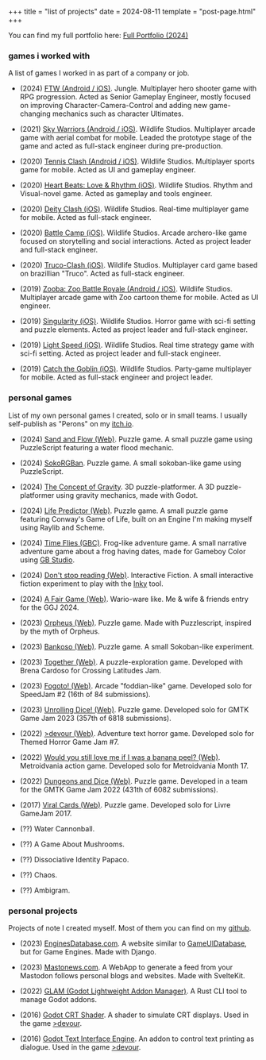 +++
title = "list of projects"
date = 2024-08-11
template = "post-page.html"
+++

You can find my full portfolio here: <a href="/projects/portfolio.pdf">Full Portfolio (2024)</a> 

### games i worked with

A list of games I worked in as part of a company or job.

- (2024) [FTW (Android / iOS)](https://play.google.com/store/apps/details?id=com.jungle.development.ftw&hl=en_US&pli=1). Jungle. Multiplayer hero shooter game with RPG progression. Acted as Senior Gameplay Engineer, mostly focused on improving Character-Camera-Control and adding new game-changing mechanics such as character Ultimates.

- (2021) [Sky Warriors (Android / iOS)](https://apps.apple.com/us/app/sky-warriors-airplane-games/id1572323748). Wildlife Studios. Multiplayer arcade game with aerial combat for mobile. Leaded the prototype stage of the game and acted as full-stack engineer during pre-production.

- (2020) [Tennis Clash (Android / iOS)](https://apps.apple.com/app/id1346179411). Wildlife Studios. Multiplayer sports game for mobile. Acted as UI and gameplay engineer.

- (2020) [Heart Beats: Love & Rhythm (iOS)](https://apps.apple.com/app/id1505808518). Wildlife Studios. Rhythm and Visual-novel game. Acted as gameplay and tools engineer.

- (2020) [Deity Clash (iOS)](https://apps.apple.com/app/id1530685906). Wildlife Studios. Real-time multiplayer game for mobile. Acted as full-stack engineer.

- (2020) [Battle Camp (iOS)](https://apps.apple.com/app/id1542474850). Wildlife Studios. Arcade archero-like game focused on storytelling and social interactions. Acted as project leader and full-stack engineer.

- (2020) [Truco-Clash (iOS)](https://apps.apple.com/us/app/truco-clash/id1567974128). Wildlife Studios. Multiplayer card game based on brazillian "Truco". Acted as full-stack engineer.

- (2019) [Zooba: Zoo Battle Royale (Android / iOS)](https://apps.apple.com/app/id1459402952). Wildlife Studios. Multiplayer arcade game with Zoo cartoon theme for mobile. Acted as UI engineer.

- (2019) [Singularity (iOS)](https://apps.apple.com/app/id1457836626). Wildlife Studios. Horror game with sci-fi setting and puzzle elements. Acted as project leader and full-stack engineer.

- (2019) [Light Speed (iOS)](https://apps.apple.com/app/id1470280425). Wildlife Studios. Real time strategy game with sci-fi setting. Acted as project leader and full-stack engineer.

- (2019) [Catch the Goblin (iOS)](https://apps.apple.com/app/id1491073637). Wildlife Studios. Party-game multiplayer for mobile. Acted as full-stack engineer and project leader.

### personal games

List of my own personal games I created, solo or in small teams. I usually self-publish as "Perons" on my [itch.io](https://perons.itch.io/).

- (2024) [Sand and Flow (Web)](https://perons.itch.io/sand-and-flow). Puzzle game. A small puzzle game using PuzzleScript featuring a water flood mechanic.

- (2024) [SokoRGBan](https://perons.itch.io/sokorgban). Puzzle game. A small sokoban-like game using PuzzleScript.

- (2024) [The Concept of Gravity](https://perons.itch.io/the-concept-of-gravity). 3D puzzle-platformer. A 3D puzzle-platformer using gravity mechanics, made with Godot.

- (2024) [Life Predictor (Web)](https://perons.itch.io/life-predictor). Puzzle game. A small puzzle game featuring Conway's Game of Life, built on an Engine I'm making myself using Raylib and Scheme.

- (2024) [Time Flies (GBC)](https://perons.itch.io/time-flies). Frog-like adventure game. A small narrative adventure game about a frog having dates, made for Gameboy Color using [GB Studio](https://enginesdatabase.com/engine/gbstudio/).

- (2024) [Don't stop reading (Web)](https://perons.itch.io/dont-stop-reading). Interactive Fiction. A small interactive fiction experiment to play with the [Inky](https://enginesdatabase.com/engine/inky/) tool.

- (2024) [A Fair Game (Web)](https://perons.itch.io/ggj-2024). Wario-ware like. Me & wife & friends entry for the GGJ 2024.

- (2023) [Orpheus (Web)](https://perons.itch.io/orpheus). Puzzle game. Made with Puzzlescript, inspired by the myth of Orpheus.

- (2023) [Bankoso (Web)](https://perons.itch.io/bankoso). Puzzle game. A small Sokoban-like experiment.

- (2023) [Together (Web)](https://perons.itch.io/together). A puzzle-exploration game. Developed with Brena Cardoso for Crossing Latitudes Jam.

- (2023) [Fogoto! (Web)](https://perons.itch.io/fogoto). Arcade "foddian-like" game. Developed solo for SpeedJam #2 (16th of 84 submissions).

- (2023) [Unrolling Dice! (Web)](https://perons.itch.io/unrolling-dice). Puzzle game. Developed solo for GMTK Game Jam 2023 (357th of 6818 submissions).

- (2022) [>devour (Web)](https://perons.itch.io/devour). Adventure text horror game. Developed solo for Themed Horror Game Jam #7.

- (2022) [Would you still love me if I was a banana peel? (Web)](https://perons.itch.io/would-you-still-love-me-if-i-was-a-banana-peel). Metroidvania action game. Developed solo for Metroidvania Month 17.

- (2022) [Dungeons and Dice (Web)](https://perons.itch.io/dungeonsanddice). Puzzle game. Developed in a team for the GMTK Game Jam 2022 (431th of 6082 submissions).

- (2017) [Viral Cards (Web)](https://perons.itch.io/viral-cards). Puzzle game. Developed solo for Livre GameJam 2017.

- (??) Water Cannonball.

- (??) A Game About Mushrooms.

- (??) Dissociative Identity Papaco.

- (??) Chaos.

- (??) Ambigram.

### personal projects

Projects of note I created myself. Most of them you can find on my [github](https://github.com/henriquelalves).

- (2023) [EnginesDatabase.com](https://enginesdatabase.com). A website similar to [GameUIDatabase](https://www.gameuidatabase.com), but for Game Engines. Made with Django.

- (2023) [Mastonews.com](https://mastonews.com). A WebApp to generate a feed from your Mastodon follows personal blogs and websites. Made with SvelteKit.

- (2022) [GLAM (Godot Lightweight Addon Manager)](https://github.com/henriquelalves/glam). A Rust CLI tool to manage Godot addons.

- (2016) [Godot CRT Shader](https://github.com/henriquelalves/SimpleGodotCRTShader). A shader to simulate CRT displays. Used in the game [>devour](https://perons.itch.io/devour).

- (2016) [Godot Text Interface Engine](https://github.com/henriquelalves/GodotTIE). An addon to control text printing as dialogue. Used in the game [>devour](https://perons.itch.io/devour).
